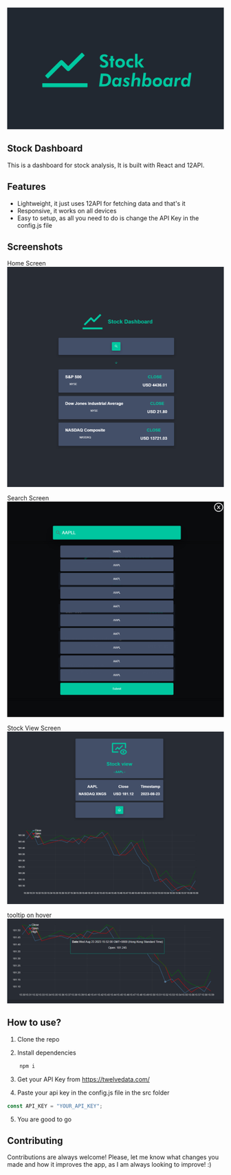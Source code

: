 ![banner](banner.png)

## Stock Dashboard

This is a dashboard for stock analysis, It is built with React and 12API.

## Features
- Lightweight, it just uses 12API for fetching data and that's it
- Responsive, it works on all devices
- Easy to setup, as all you need to do is change the API Key in the config.js file

## Screenshots

Home Screen
![home](home_screen.png)

Search Screen
![search](search.png)

Stock View Screen
![stock](chart.png)

tooltip on hover
![tooltip](tooltip.png)

## How to use?

1. Clone the repo

2. Install dependencies

```bash
    npm i
```

3. Get your API Key from https://twelvedata.com/

4. Paste your api key in the config.js file in the src folder

```js
const API_KEY = "YOUR_API_KEY";
```

5. You are good to go

## Contributing

Contributions are always welcome! Please, let me know what changes you made and how it improves the app, as I am always looking to improve! :)